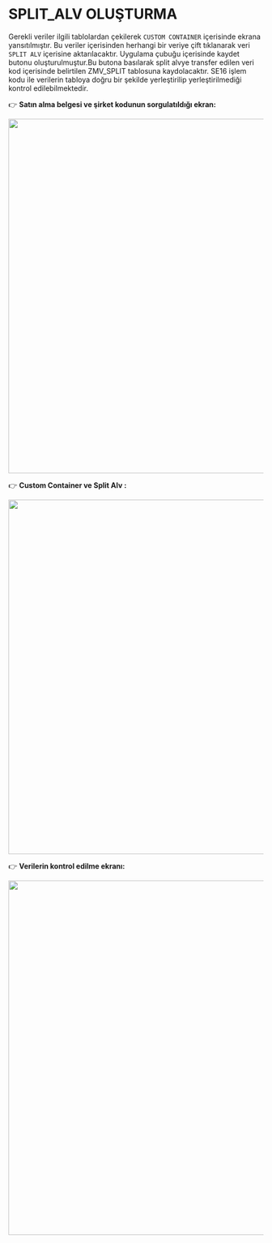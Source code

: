 # SPLIT_ALV OLUŞTURMA
Gerekli veriler ilgili tablolardan çekilerek `CUSTOM CONTAINER` içerisinde ekrana yansıtılmıştır. Bu veriler içerisinden herhangi bir veriye çift tıklanarak veri `SPLIT ALV` içerisine aktarılacaktır. Uygulama çubuğu içerisinde kaydet  butonu oluşturulmuştur.Bu butona basılarak split alvye transfer edilen veri kod içerisinde belirtilen ZMV_SPLIT tablosuna kaydolacaktır. 
SE16 işlem kodu ile verilerin tabloya doğru bir şekilde yerleştirilip yerleştirilmediği kontrol edilebilmektedir.

:point_right: **Satın alma belgesi ve şirket kodunun sorgulatıldığı ekran:**

<img src="https://user-images.githubusercontent.com/55049795/151675238-b430bcb6-3141-40bc-b80e-051744e733da.png" width="700">

:point_right: **Custom Container ve Split Alv :**

<img src="https://user-images.githubusercontent.com/55049795/151675286-0b6bcd4e-e0fa-4cff-bd01-e32b8fb083d7.png" width="700">


:point_right: **Verilerin kontrol edilme ekranı:**

<img src="https://user-images.githubusercontent.com/55049795/151675821-fe754382-d50b-4787-ab22-1adfdbd125b6.png" width="700">

